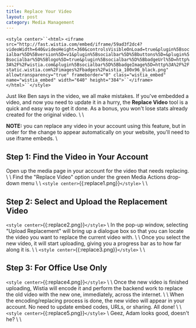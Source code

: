 ```yaml
---
title: Replace Your Video
layout: post
category: Media Management
---
```


`<style center>``<html>`
`<iframe src="http://fast.wistia.com/embed/iframe/59ad3f2dc4?videoWidth=640&videoHeight=360&controlsVisibleOnLoad=true&plugin%5Bsocialbar%5D%5Bversion%5D=v1&plugin%5Bsocialbar%5D%5Bbuttons%5D=&plugin%5Bsocialbar%5D%5Blogo%5D=true&plugin%5Bsocialbar%5D%5BbadgeUrl%5D=http%3A%2F%2Fwistia.com&plugin%5Bsocialbar%5D%5BbadgeImage%5D=http%3A%2F%2Fstatic.wistia.com%2Fimages%2Fbadges%2Fwistia_100x96_black.png" allowtransparency="true" frameborder="0" class="wistia_embed" name="wistia_embed" width="640" height="384">``</iframe>`
`</html>``</style>`

Just like Ben says in the video, we all make mistakes.  If you've embedded a video, and now you need to update it in a hurry, the **Replace Video** tool is a quick and easy way to get it done.  As a bonus, you won't lose stats already created for the original video.
\\
\\

**NOTE:** you can replace any video in your account using this feature, but in order for the change to appear automatically on your website, you'll need to use iframe embeds.
\\
## Step 1: Find the Video in Your Account

Open up the media page in your account for the video that needs replacing.
\\
\\
Find the "Replace Video" option under the green Media Actions drop-down menu
\\
\\
`<style center>`{{:replace1.png}}`</style>`
\\
\\
##  Step 2: Select and Upload the Replacement Video 

`<style center>`{{:replace2.png}}`</style>`
\\
In the pop-up window, selecting "Upload Replacement" will bring up a dialogue box so that you can locate the video you want to replace the current video with.
\\
\\
Once you select the new video, it will start uploading, giving you a progress bar as to how far along it is.
\\
\\
`<style center>`{{:replace3.png}}`</style>`
\\
\\
## Step 3: For Office Use Only

`<style center>`{{:replace4.png}}`</style>`
\\
\\
Once the new video is finished uploading, Wistia will encode it and perform the backend work to replace the old video with the new one, immediately, across the internet.
\\
\\
When the encoding/replacing process is done, the new video will appear in your account.  No need to update embed codes, URLs, or sharing.  All done!
\\
\\
`<style center>`{{:replace5.png}}`</style>`
\\
Geez, Adam looks good, doesn't he?
\\
\\

